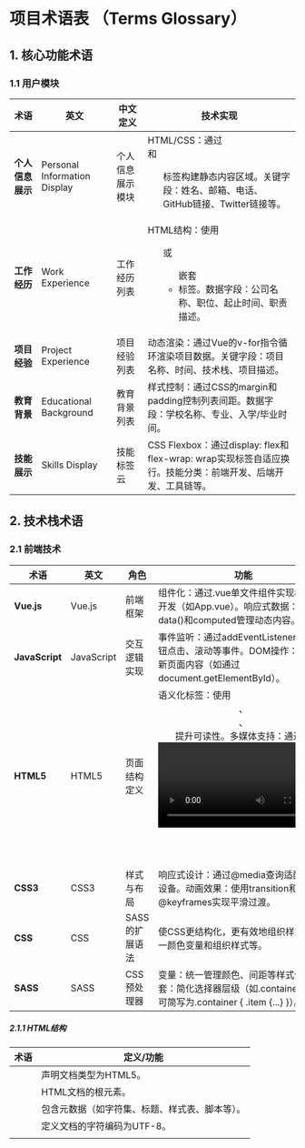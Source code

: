 # 项目术语表 （Terms Glossary）
<!-- Authored by 杨滟君 -->

## 1. 核心功能术语
### 1.1 用户模块

| 术语       | 英文                 | 中文定义                      | 技术实现                                                                     |
|------------|---------------------|-------------------------------|-----------------------------------------------------------------------------|
| **个人信息展示** | Personal Information Display | 个人信息展示模块 | HTML/CSS：通过<section>和<ul>标签构建静态内容区域。关键字段：姓名、邮箱、电话、GitHub链接、Twitter链接等。 |
| **工作经历** | Work Experience    | 工作经历列表                  | HTML结构：使用<ol>或<ul>嵌套<li>标签。数据字段：公司名称、职位、起止时间、职责描述。 |
| **项目经验** | Project Experience | 项目经验列表                  | 动态渲染：通过Vue的v-for指令循环渲染项目数据。关键字段：项目名称、时间、技术栈、项目描述。 |
| **教育背景** | Educational Background | 教育背景列表              | 样式控制：通过CSS的margin和padding控制列表间距。数据字段：学校名称、专业、入学/毕业时间。 |
| **技能展示** | Skills Display     | 技能标签云                    | CSS Flexbox：通过display: flex和flex-wrap: wrap实现标签自适应换行。技能分类：前端开发、后端开发、工具链等。 |


## 2. 技术栈术语
### 2.1 前端技术

| 术语       | 英文                | 角色                          | 功能                                                                          |
|------------|---------------------|-------------------------------|------------------------------------------------------------------------------|
| **Vue.js** | Vue.js              | 前端框架                      | 组件化：通过.vue单文件组件实现模块化开发（如App.vue）。响应式数据：使用data()和computed管理动态内容。 |
| **JavaScript**  | JavaScript     | 交互逻辑实现                  | 事件监听：通过addEventListener处理按钮点击、滚动等事件。DOM操作：动态更新页面内容（如通过document.getElementById）。 |
| **HTML5**  | HTML5               | 页面结构定义                  | 语义化标签：使用<header>、<main>、<footer>提升可读性。多媒体支持：通过<img>和<video>嵌入图片与视频。 |
| **CSS3**  | CSS3                 | 样式与布局                    | 响应式设计：通过@media查询适配不同设备。动画效果：使用transition和@keyframes实现平滑过渡。 |
| **CSS**   | CSS                  | SASS的扩展语法                | 使CSS更结构化，更有效地组织样式：统一颜色变量和组织样式等。 |
| **SASS**  | SASS                 | CSS预处理器                   | 变量：统一管理颜色、间距等样式值。嵌套：简化选择器层级（如.container .item可简写为.container { .item {...} }）。 |

##### 2.1.1 HTML结构
| 术语       | 定义/功能                                                                     |
|------------|------------------------------------------------------------------------------|
| **<!DOCTYPE html>** | 声明文档类型为HTML5。                                                |
| **<html>** | HTML文档的根元素。                                                            |
| **<head>** | 包含元数据（如字符集、标题、样式表、脚本等）。                                  |
| **<meta charset="utf-8">** | 定义文档的字符编码为UTF-8。                                   |
| **<title>** | 定义网页标题（显示在浏览器标签页上）。                                        |
| **<body>** | 包含网页的可见内容。                                                          |

##### 2.1.2 布局 
| 术语       | 定义/功能                                                                     |
|------------|------------------------------------------------------------------------------|
| **<div>**  | 通用容器，用于分组内容。                                                       |
| **id 属性** | 唯一标识元素（如id="main"）。                                                 |
| **class 属性** | 为元素添加类名（如class="center-content clearfix"）。                      |
| **clearfix** | 清除浮动，避免布局错乱。                                                     |
| **flex-box** | 弹性盒子布局类，用于实现响应式布局。                                          |
| **center-content** | 居中对齐内容的类。                                                     |

##### 2.1.3 响应式设计
| 术语       | 定义/功能                                                                     |
|------------|------------------------------------------------------------------------------|
| **<meta name="viewport">**  |设置视口宽度，适配移动设备。                                   |

##### 2.1.4 CSS样式 
| 术语       | 定义/功能                                                                     |
|------------|------------------------------------------------------------------------------|
| **<link>**  | 引入外部CSS文件（如css/style.css）。                                         |
| **类名（如gray、orange）** | 定义样式类（如背景色、文本颜色）。                              |

##### 2.1.5 JavaScript
| 术语       | 定义/功能                                                                     |
|------------|------------------------------------------------------------------------------|
| **jQuery**  | JavaScript库，简化DOM操作和事件处理。                                         |
| **helper.js** | 自定义辅助脚本。                                                            |
| **resumeBuilder.js**  | 动态构建简历内容的脚本。                                            |
| **Google Maps API** | 提供地理位置服务的API。                                               |

##### 2.1.6 内容区块
| 术语       | 定义/功能                                                                     |
|------------|------------------------------------------------------------------------------|
| **<div id="header">**  | 头部区块，包含联系方式。                                           |
| **<div id="workExperience">** | 工作经历区块。                                             |
| **<div id="projects">**  | 项目区块。                                                      |
| **<div id="education">** | 教育背景区块。                                                   |
| **<div id="mapDiv">**    | 地图区块，展示居住和工作地点。                                    |
| **<div id="letsConnect">** | 联系方式区块。                                                 |

##### 2.1.7 列表
| 术语       | 定义/功能                                                                     |
|------------|------------------------------------------------------------------------------|
| **ul**   | 无序列表（如topContacts）。                                                   |
| **li**   | 列表项（通过脚本动态生成）。                                                   |

##### 2.1.8 交互逻辑
| 术语       | 定义/功能                                                                               |
|------------|----------------------------------------------------------------------------------------|
| **动态隐藏/显示区块**  | 根据内容是否存在（如work-entry类），隐藏或显示区块（style.display = 'none'）。 |

##### 2.1.9 注释
| 术语      | 定义/功能                                                                           |
|-----------|------------------------------------------------------------------------------------|
| **//**    | JavaScript单行注释。                                                                |
| **/* */** | JavaScript多行注释。                                                                |

##### 2.1.10 其他
| 术语            | 定义/功能                                                                     |
|-----------------|------------------------------------------------------------------------------|
| **unresolved**  | 非标准属性，可能用于指示DOM未完全加载。                                        |



